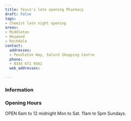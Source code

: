 ```yaml
---
title: Tesco's late opening Pharmacy
draft: False
tags:
- Chemist late night opening
areas:
- Middleton
- Heywood
- Rochdale
contact:
  addresses:
  - Pendleton Way, Salord Shopping Centre
  phone:
  - 0345 671 9561
  web_addresses:
  
---
```


### Information


### Opening Hours
OPEN 6am to 12 midnight Mon to Sat.
11am to 5pm Sundays.